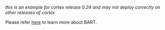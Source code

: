 _this is an example for cortex release 0.24 and may not deploy correctly on other releases of cortex_

Please refer [here](https://sshleifer.github.io/blog_v2/jupyter/2020/03/12/bart.html) to learn more about BART.
